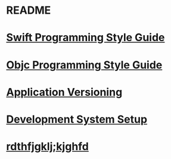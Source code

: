 # README

# [Swift Programming Style Guide](swift_style_guide.md)

# [Objc Programming Style Guide](objc_style_guide.md)

# [Application Versioning](agvtool_README.md)

# [Development System Setup](system_setup.md)

# [rdthfjgklj;kjghfd](ydtfhljkhgfx.md)